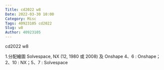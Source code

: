```yaml
---
Title: cd2022 w8
Date: 2022-03-30 10:00
Category: Misc
Tags: 40923105 cd2022
Slug: w8
Author: 40923105
---
```


cd2022 w8

<!-- PELICAN_END_SUMMARY -->


1.分配繪圖 Solvespace, NX (12, 1980 或 2008) 及 Onshape
   4、6 : Onshape；2、10 : NX；5、7 : Solvespace
